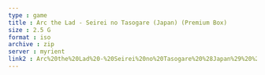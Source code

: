 ```yaml
---
type : game
title : Arc the Lad - Seirei no Tasogare (Japan) (Premium Box)
size : 2.5 G
format : iso
archive : zip
server : myrient
link2 : Arc%20the%20Lad%20-%20Seirei%20no%20Tasogare%20%28Japan%29%20%28Premium%20Box%29
---
```

